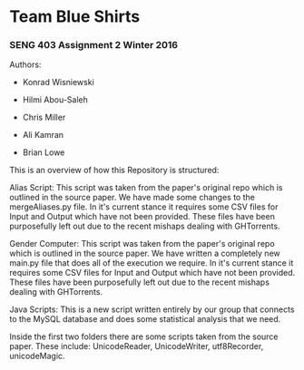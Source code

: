 # Team Blue Shirts 

### SENG 403 Assignment 2 Winter 2016

Authors:

* Konrad Wisniewski

* Hilmi Abou-Saleh

* Chris Miller

* Ali Kamran

* Brian Lowe


This is an overview of how this Repository is structured:

Alias Script:
  This script was taken from the paper's original repo which is outlined in the source paper. We have made some changes to the mergeAliases.py file. In it's current stance it requires some CSV files for Input and Output which have not been provided. These files have been purposefully left out due to the recent mishaps dealing with GHTorrents.

Gender Computer:
  This script was taken from the paper's original repo which is outlined in the source paper. We have written a completely new main.py file that does all of the execution we require. In it's current stance it requires some CSV files for Input and Output which have not been provided. These files have been purposefully left out due to the recent mishaps dealing with GHTorrents.

Java Scripts:
  This is a new script written entirely by our group that connects to the MySQL database and does some statistical analysis that we need.


Inside the first two folders there are some scripts taken from the source paper. These include: UnicodeReader, UnicodeWriter, utf8Recorder, unicodeMagic.
